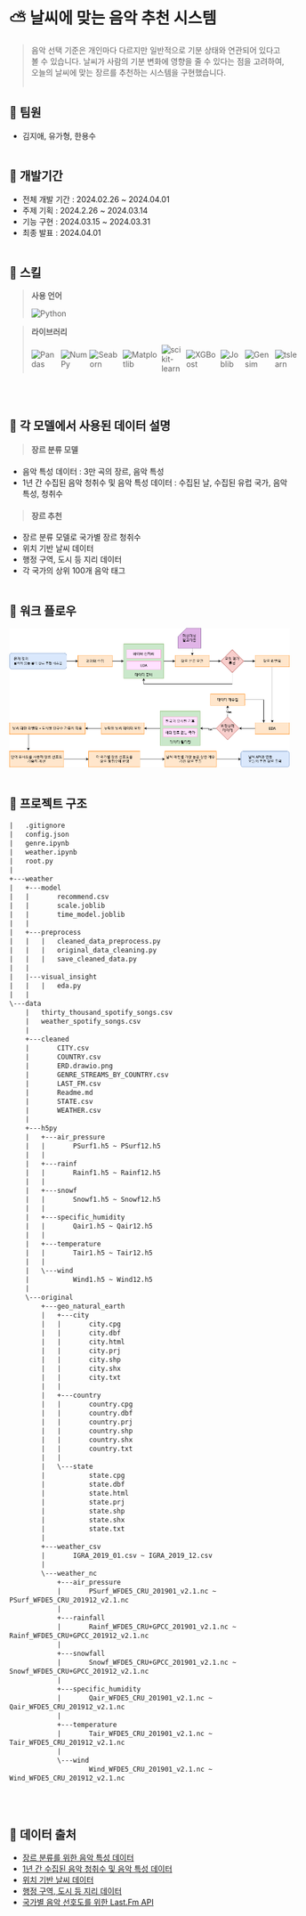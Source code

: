 # ⛅ 날씨에 맞는 음악 추천 시스템
> 음악 선택 기준은 개인마다 다르지만 일반적으로 기분 상태와 연관되어 있다고 볼 수 있습니다. 날씨가 사람의 기분 변화에 영향을 줄 수 있다는 점을 고려하여, 오늘의 날씨에 맞는 장르를 추천하는 시스템을 구현했습니다.
<br /><br />

##  👤 팀원
- 김지애, 유가형, 한용수
<br /><br />

## 📅 개발기간
- 전체 개발 기간 : 2024.02.26 ~ 2024.04.01
- 주제 기획 :  2024.2.26 ~ 2024.03.14
- 기능 구현 : 2024.03.15 ~ 2024.03.31
- 최종 발표 : 2024.04.01
<br /><br />

## 📜 스킬
> **사용 언어**
> 
><span style="display: inline-flex; align-items: center;">![Python](https://img.shields.io/badge/Python-3776AB?style=for-the-badge&logo=Python&logoColor=white)</span>

> **라이브러리**
> 
><span style="display: inline-flex; align-items: center;">![Pandas](https://img.shields.io/badge/pandas-150458?style=for-the-badge&logo=pandas&logoColor=white)
&nbsp;
![NumPy](https://img.shields.io/badge/numpy-013243?style=for-the-badge&logo=numpy&logoColor=white)
&nbsp;
![Seaborn](https://img.shields.io/badge/seaborn-77ACF1?style=for-the-badge&logo=seaborn&logoColor=white)
&nbsp;
![Matplotlib](https://img.shields.io/badge/matplotlib-FFD43B?style=for-the-badge&logo=matplotlib&logoColor=black)
&nbsp;
![scikit-learn](https://img.shields.io/badge/scikit_learn-F7931E?style=for-the-badge&logo=scikit-learn&logoColor=white)
&nbsp;
![XGBoost](https://img.shields.io/badge/XGBoost-29A8AB?style=for-the-badge&logo=XGBoost&logoColor=white)
&nbsp;
![Joblib](https://img.shields.io/badge/Joblib-7851A9?style=for-the-badge&logo=Joblib&logoColor=white)
&nbsp;
![Gensim](https://img.shields.io/badge/Gensim-CC6699?style=for-the-badge&logo=Gensim&logoColor=white)
&nbsp;
![tslearn](https://img.shields.io/badge/tslearn-FF7F00?style=for-the-badge&logo=tslearn&logoColor=white)
</span>
<br /><br />

## 📘 각 모델에서 사용된 데이터 설명
> #### 장르 분류 모델
- 음악 특성 데이터 : 3만 곡의 장르, 음악 특성
- 1년 간 수집된 음악 청취수 및 음악 특성 데이터 : 수집된 날, 수집된 유럽 국가, 음악 특성, 청취수 

> #### 장르 추천
- 장르 분류 모델로 국가별 장르 청취수
- 위치 기반 날씨 데이터
- 행정 구역, 도시 등 지리 데이터
- 각 국가의 상위 100개 음악 태그
<br /><br />

## 📓 워크 플로우
<img src="./images/워크플로우.png" />
<br /><br />

## 📁 프로젝트 구조
```angular2html 
|   .gitignore
|   config.json
|   genre.ipynb
|   weather.ipynb
|   root.py
|
+---weather
|   +---model
|   |       recommend.csv
|   |       scale.joblib
|   |       time_model.joblib
|   |
|   +---preprocess
|   |   |   cleaned_data_preprocess.py
|   |   |   original_data_cleaning.py
|   |   |   save_cleaned_data.py
|   |
|   |---visual_insight
|   |   |   eda.py
|   |
\---data
    |   thirty_thousand_spotify_songs.csv
    |   weather_spotify_songs.csv
    |   
    +---cleaned
    |       CITY.csv
    |       COUNTRY.csv
    |       ERD.drawio.png
    |       GENRE_STREAMS_BY_COUNTRY.csv
    |       LAST_FM.csv
    |       Readme.md
    |       STATE.csv
    |       WEATHER.csv
    |       
    +---h5py
    |   +---air_pressure
    |   |       PSurf1.h5 ~ PSurf12.h5
    |   |       
    |   +---rainf
    |   |       Rainf1.h5 ~ Rainf12.h5
    |   |       
    |   +---snowf
    |   |       Snowf1.h5 ~ Snowf12.h5
    |   |       
    |   +---specific_humidity
    |   |       Qair1.h5 ~ Qair12.h5
    |   |       
    |   +---temperature
    |   |       Tair1.h5 ~ Tair12.h5
    |   |       
    |   \---wind
    |           Wind1.h5 ~ Wind12.h5
    |           
    \---original
        +---geo_natural_earth
        |   +---city
        |   |       city.cpg
        |   |       city.dbf
        |   |       city.html
        |   |       city.prj
        |   |       city.shp
        |   |       city.shx
        |   |       city.txt
        |   |       
        |   +---country
        |   |       country.cpg
        |   |       country.dbf
        |   |       country.prj
        |   |       country.shp
        |   |       country.shx
        |   |       country.txt
        |   |       
        |   \---state
        |           state.cpg
        |           state.dbf
        |           state.html
        |           state.prj
        |           state.shp
        |           state.shx
        |           state.txt
        |           
        +---weather_csv
        |       IGRA_2019_01.csv ~ IGRA_2019_12.csv
        |       
        \---weather_nc
            +---air_pressure
            |       PSurf_WFDE5_CRU_201901_v2.1.nc ~ PSurf_WFDE5_CRU_201912_v2.1.nc
            |       
            +---rainfall
            |       Rainf_WFDE5_CRU+GPCC_201901_v2.1.nc ~ Rainf_WFDE5_CRU+GPCC_201912_v2.1.nc
            |       
            +---snowfall
            |       Snowf_WFDE5_CRU+GPCC_201901_v2.1.nc ~ Snowf_WFDE5_CRU+GPCC_201912_v2.1.nc
            |       
            +---specific_humidity
            |       Qair_WFDE5_CRU_201901_v2.1.nc ~ Qair_WFDE5_CRU_201912_v2.1.nc
            |       
            +---temperature
            |       Tair_WFDE5_CRU_201901_v2.1.nc ~ Tair_WFDE5_CRU_201912_v2.1.nc
            |       
            \---wind
                    Wind_WFDE5_CRU_201901_v2.1.nc ~ Wind_WFDE5_CRU_201912_v2.1.nc
```
<br /><br />

## 📝 데이터 출처

- [장르 분류를 위한 음악 특성 데이터](https://www.kaggle.com/datasets/joebeachcapital/30000-spotify-songs)
- [1년 간 수집된 음악 청취수 및 음악 특성 데이터](https://www.kaggle.com/datasets/lautytonks/top-200-spotify-european-song-and-weather-data)
- [위치 기반 날씨 데이터](https://cds.climate.copernicus.eu/cdsapp#!/dataset/derived-near-surface-meteorological-variables?tab=overview)
- [행정 구역, 도시 등 지리 데이터](https://www.naturalearthdata.com/)
- [국가별 음악 선호도를 위한 Last.Fm API](https://www.last.fm/api)
